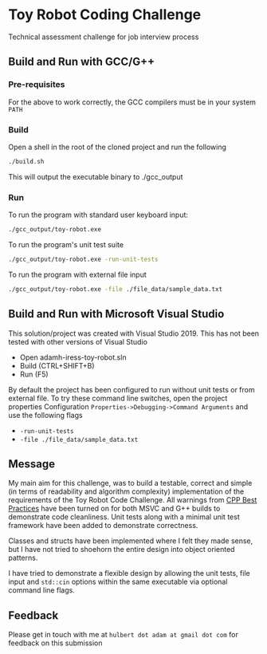 # Toy Robot Coding Challenge

Technical assessment challenge for job interview process

## Build and Run with GCC/G++

### Pre-requisites
For the above to work correctly, the GCC compilers must be in your system `PATH`

### Build
Open a shell in the root of the cloned project and run the following

```bash
./build.sh
```

This will output the executable binary to ./gcc_output

### Run 
To run the program with standard user keyboard input:
```bash
./gcc_output/toy-robot.exe
```

To run the program's unit test suite
```bash
./gcc_output/toy-robot.exe -run-unit-tests
```

To run the program with external file input
```bash
./gcc_output/toy-robot.exe -file ./file_data/sample_data.txt
```


## Build and Run with Microsoft Visual Studio

This solution/project was created with Visual Studio 2019. This has not been tested with other versions of Visual Studio

-  Open adamh-iress-toy-robot.sln
- Build (CTRL+SHIFT+B)
- Run (F5)

By default the project has been configured to run without unit tests or from external file. To try these command line switches, open the project properties Configuration `Properties->Debugging->Command Arguments` and use the following flags
- `-run-unit-tests`
- `-file ./file_data/sample_data.txt`

## Message
My main aim for this challenge, was to build a testable, correct and simple (in terms of readability and algorithm complexity) implementation of the requirements of the Toy Robot Code Challenge. All warnings from [CPP Best Practices](https://github.com/cpp-best-practices/cppbestpractices/blob/master/02-Use_the_Tools_Available.md#compilers) have been turned on for both MSVC and G++ builds to demonstrate code cleanliness. Unit tests along with a minimal unit test framework have been added to demonstrate correctness. 

Classes and structs have been implemented where I felt they made sense, but I have not tried to shoehorn the entire design into object oriented patterns. 

I have tried to demonstrate a flexible design by allowing the unit tests, file input and `std::cin` options within the same executable via optional command line flags. 

## Feedback
Please get in touch with me at `hulbert dot adam at gmail dot com` for feedback on this submission